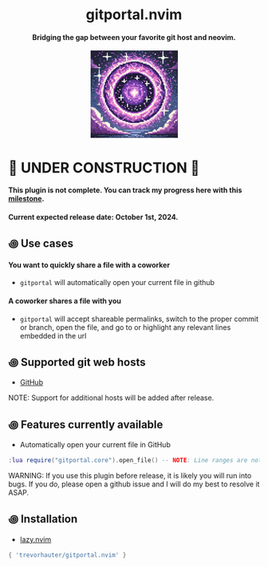<div align="center">

# gitportal.nvim
#### Bridging the gap between your favorite git host and neovim.


<img alt="Git Portal" height="175" src="/assets/gitportal-icon.png" />
</div>

# 🚧 UNDER CONSTRUCTION 🚧
#### This plugin is not complete. You can track my progress here with this [milestone](https://github.com/trevorhauter/gitportal.nvim/milestone/1). 
#### Current expected release date: October 1st, 2024.

## ꩜ Use cases
#### You want to quickly share a file with a coworker 
- `gitportal` will automatically open your current file in github

#### A coworker shares a file with you 
- `gitportal` will accept shareable permalinks, switch to the proper commit or branch, open the file, and go to or highlight any relevant lines embedded in the url

## ꩜ Supported git web hosts
- [GitHub](https://github.com/)

NOTE: Support for additional hosts will be added after release.

## ꩜ Features currently available
- Automatically open your current file in GitHub
```lua
:lua require("gitportal.core").open_file() -- NOTE: Line ranges are not currently respected.
```
WARNING: If you use this plugin before release, it is likely you will run into bugs. If you do, please open a github issue and I will do my best to resolve it ASAP.

## ꩜ Installation
- [lazy.nvim](https://github.com/folke/lazy.nvim)
```lua
{ 'trevorhauter/gitportal.nvim' }
```
